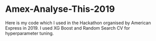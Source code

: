 # Amex-Analyse-This-2019
Here is my code which I used in the Hackathon organised by American Express in 2019.
I used XG Boost and Random Search CV for hyperparameter tuning.
